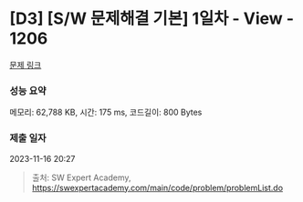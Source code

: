 # [D3] [S/W 문제해결 기본] 1일차 - View - 1206 

[문제 링크](https://swexpertacademy.com/main/code/problem/problemDetail.do?contestProbId=AV134DPqAA8CFAYh) 

### 성능 요약

메모리: 62,788 KB, 시간: 175 ms, 코드길이: 800 Bytes

### 제출 일자

2023-11-16 20:27



> 출처: SW Expert Academy, https://swexpertacademy.com/main/code/problem/problemList.do